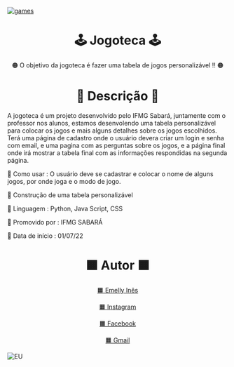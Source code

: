  <a href="https://github.com/EmellyInes?tab=repositories" align="center">![games](https://user-images.githubusercontent.com/108816211/182234417-3accc36d-cc83-40fa-a8de-419f2e026681.png)</a>
 <h1 align="center"> 🕹 Jogoteca 🕹 </h1>
 <p align="center">🟠 O objetivo da jogoteca é fazer uma tabela de jogos personalizável !! 🟠</p>
 <h1 align="center">🔶  Descrição  🔶</h1>
 <p> A jogoteca é um projeto desenvolvido pelo IFMG Sabará, juntamente com o professor nos alunos, estamos desenvolendo uma tabela personalizável para colocar os jogos e mais alguns detalhes sobre os jogos escolhidos. Terá uma página de cadastro onde o usuário devera criar um login e senha com email, e uma pagina com as perguntas sobre os jogos, e a página final onde irá mostrar a tabela final com as informações respondidas na segunda página.</p>
 <p align="left">🔶 Como usar : O usuário deve se cadastrar e colocar o nome de alguns jogos, por onde joga e o modo de jogo. </p>
 <p align="left">🔶 Construção de uma tabela personalizável</p>
 <p align="left">🔶 Linguagem : Python, Java Script, CSS </p>
 <p align="left">🔶 Promovido por : IFMG SABARÁ </p>
 <p align="left">🔶 Data de início : 01/07/22 </p>
 <h1 align="center"> 🟧 Autor 🟧 </h1>
 <p align="center"> <a href = "https://github.com/EmellyInes"> 🟧 Emelly Inês </a>
 <p align="center"> <a href = "https://github.com/EmellyInes"> 🟧 Instagram </a>
 <p align="center"> <a href = "https://github.com/EmellyInes"> 🟧 Facebook </a>
 <p align="center"> <a href = "https://github.com/EmellyInes"> 🟧 Gmail </a>

![EU](https://user-images.githubusercontent.com/108816211/182630770-a52cf4ac-9d3f-4bea-a1e0-73b166342e94.jpg)

